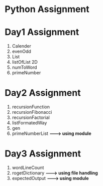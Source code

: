 # Python Assignment
# Day1 Assignment
1. Calender
2. evenOdd
3. List
4. listOfList 2D
5. numToWord
6. primeNumber
# Day2 Assignment
1. recursionFunction
2. recursionFibonacci
3. recursionFactorial
4. listFormatedWay
5. gen
6. primeNumberList          <b>---> using module </b>
# Day3 Assignment
1. wordLineCount
2. rogetDictionary          <b>---> using file handling</b>
3. expectedOutput           <b>---> using module</b>
